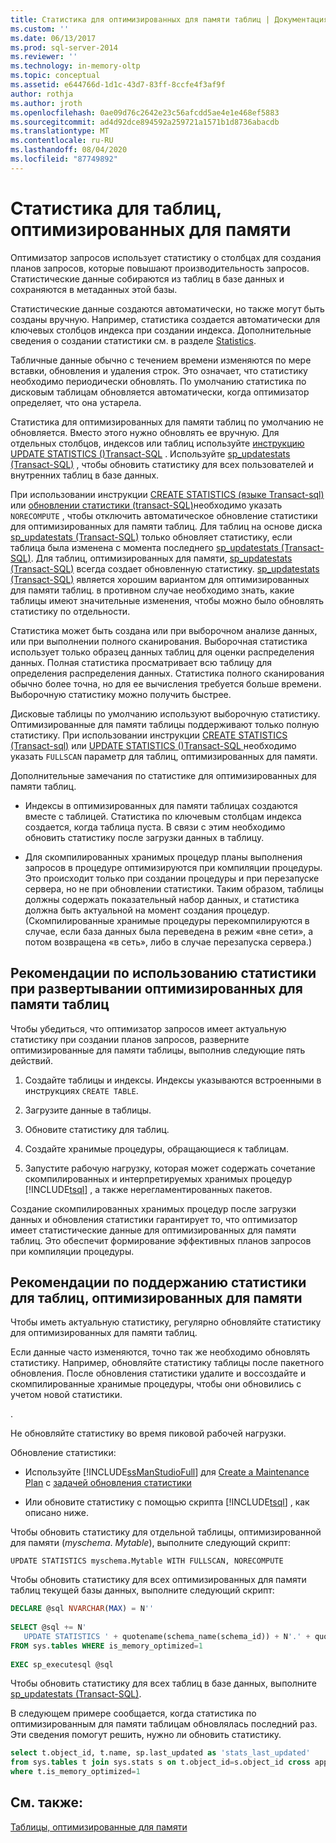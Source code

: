 ```yaml
---
title: Статистика для оптимизированных для памяти таблиц | Документация Майкрософт
ms.custom: ''
ms.date: 06/13/2017
ms.prod: sql-server-2014
ms.reviewer: ''
ms.technology: in-memory-oltp
ms.topic: conceptual
ms.assetid: e644766d-1d1c-43d7-83ff-8ccfe4f3af9f
author: rothja
ms.author: jroth
ms.openlocfilehash: 0ae09d76c2642e23c56afcdd5ae4e1e468ef5883
ms.sourcegitcommit: ad4d92dce894592a259721a1571b1d8736abacdb
ms.translationtype: MT
ms.contentlocale: ru-RU
ms.lasthandoff: 08/04/2020
ms.locfileid: "87749892"
---
```

# <a name="statistics-for-memory-optimized-tables"></a>Статистика для таблиц, оптимизированных для памяти
  Оптимизатор запросов использует статистику о столбцах для создания планов запросов, которые повышают производительность запросов. Статистические данные собираются из таблиц в базе данных и сохраняются в метаданных этой базы.  
  
 Статистические данные создаются автоматически, но также могут быть созданы вручную. Например, статистика создается автоматически для ключевых столбцов индекса при создании индекса. Дополнительные сведения о создании статистики см. в разделе [Statistics](../statistics/statistics.md).  
  
 Табличные данные обычно с течением времени изменяются по мере вставки, обновления и удаления строк. Это означает, что статистику необходимо периодически обновлять. По умолчанию статистика по дисковым таблицам обновляется автоматически, когда оптимизатор определяет, что она устарела.  
  
 Статистика для оптимизированных для памяти таблиц по умолчанию не обновляется. Вместо этого нужно обновлять ее вручную. Для отдельных столбцов, индексов или таблиц используйте [инструкцию UPDATE STATISTICS &#40;&#41;Transact-SQL](/sql/t-sql/statements/update-statistics-transact-sql) . Используйте [sp_updatestats &#40;Transact-SQL&#41;](/sql/relational-databases/system-stored-procedures/sp-updatestats-transact-sql) , чтобы обновить статистику для всех пользователей и внутренних таблиц в базе данных.  
  
 При использовании инструкции [CREATE STATISTICS &#40;языке Transact-sql&#41;](/sql/t-sql/statements/create-statistics-transact-sql) или [обновлении статистики &#40;transact-SQL&#41;](/sql/t-sql/statements/update-statistics-transact-sql)необходимо указать `NORECOMPUTE` , чтобы отключить автоматическое обновление статистики для оптимизированных для памяти таблиц. Для таблиц на основе диска [sp_updatestats &#40;Transact-SQL&#41;](/sql/relational-databases/system-stored-procedures/sp-updatestats-transact-sql) только обновляет статистику, если таблица была изменена с момента последнего [sp_updatestats &#40;Transact-SQL&#41;](/sql/relational-databases/system-stored-procedures/sp-updatestats-transact-sql). Для таблиц, оптимизированных для памяти, [sp_updatestats &#40;Transact-SQL&#41;](/sql/relational-databases/system-stored-procedures/sp-updatestats-transact-sql) всегда создает обновленную статистику. [sp_updatestats &#40;Transact-SQL&#41;](/sql/relational-databases/system-stored-procedures/sp-updatestats-transact-sql) является хорошим вариантом для оптимизированных для памяти таблиц. в противном случае необходимо знать, какие таблицы имеют значительные изменения, чтобы можно было обновлять статистику по отдельности.  
  
 Статистика может быть создана или при выборочном анализе данных, или при выполнении полного сканирования. Выборочная статистика использует только образец данных таблиц для оценки распределения данных. Полная статистика просматривает всю таблицу для определения распределения данных. Статистика полного сканирования обычно более точна, но для ее вычисления требуется больше времени. Выборочную статистику можно получить быстрее.  
  
 Дисковые таблицы по умолчанию используют выборочную статистику. Оптимизированные для памяти таблицы поддерживают только полную статистику. При использовании инструкции [CREATE STATISTICS &#40;Transact-sql&#41;](/sql/t-sql/statements/create-statistics-transact-sql) или [UPDATE STATISTICS &#40;&#41;Transact-SQL ](/sql/t-sql/statements/update-statistics-transact-sql)необходимо указать `FULLSCAN` параметр для таблиц, оптимизированных для памяти.  
  
 Дополнительные замечания по статистике для оптимизированных для памяти таблиц.  
  
-   Индексы в оптимизированных для памяти таблицах создаются вместе с таблицей. Статистика по ключевым столбцам индекса создается, когда таблица пуста. В связи с этим необходимо обновить статистику после загрузки данных в таблицу.  
  
-   Для скомпилированных хранимых процедур планы выполнения запросов в процедуре оптимизируются при компиляции процедуры. Это происходит только при создании процедуры и при перезапуске сервера, но не при обновлении статистики. Таким образом, таблицы должны содержать показательный набор данных, и статистика должна быть актуальной на момент создания процедур. (Скомпилированные хранимые процедуры перекомпилируются в случае, если база данных была переведена в режим «вне сети», а потом возвращена «в сеть», либо в случае перезапуска сервера.)  
  
## <a name="guidelines-for-statistics-when-deploying-memory-optimized-tables"></a>Рекомендации по использованию статистики при развертывании оптимизированных для памяти таблиц  
 Чтобы убедиться, что оптимизатор запросов имеет актуальную статистику при создании планов запросов, разверните оптимизированные для памяти таблицы, выполнив следующие пять действий.  
  
1.  Создайте таблицы и индексы. Индексы указываются встроенными в инструкциях `CREATE TABLE`.  
  
2.  Загрузите данные в таблицы.  
  
3.  Обновите статистику для таблиц.  
  
4.  Создайте хранимые процедуры, обращающиеся к таблицам.  
  
5.  Запустите рабочую нагрузку, которая может содержать сочетание скомпилированных и интерпретируемых хранимых процедур [!INCLUDE[tsql](../../../includes/tsql-md.md)] , а также нерегламентированных пакетов.  
  
 Создание скомпилированных хранимых процедур после загрузки данных и обновления статистики гарантирует то, что оптимизатор имеет статистические данные для оптимизированных для памяти таблиц. Это обеспечит формирование эффективных планов запросов при компиляции процедуры.  
  
## <a name="guidelines-for-maintaining-statistics-on-memory-optimized-tables"></a>Рекомендации по поддержанию статистики для таблиц, оптимизированных для памяти  
 Чтобы иметь актуальную статистику, регулярно обновляйте статистику для оптимизированных для памяти таблиц.  
  
 Если данные часто изменяются, точно так же необходимо обновлять статистику. Например, обновляйте статистику таблицы после пакетного обновления. После обновления статистики удалите и воссоздайте и скомпилированные хранимые процедуры, чтобы они обновились с учетом новой статистики.  
  
 .  
  
 Не обновляйте статистику во время пиковой рабочей нагрузки.  
  
 Обновление статистики:  
  
-   Используйте [!INCLUDE[ssManStudioFull](../../includes/ssmanstudiofull-md.md)] для [Create a Maintenance Plan](../maintenance-plans/create-a-maintenance-plan.md) c [задачей обновления статистики](../maintenance-plans/update-statistics-task-maintenance-plan.md)  
  
-   Или обновите статистику с помощью скрипта [!INCLUDE[tsql](../../../includes/tsql-md.md)] , как описано ниже.  
  
 Чтобы обновить статистику для отдельной таблицы, оптимизированной для памяти (*myschema*. *Mytable*), выполните следующий скрипт:  
  
```  
UPDATE STATISTICS myschema.Mytable WITH FULLSCAN, NORECOMPUTE  
```  
  
 Чтобы обновить статистику для всех оптимизированных для памяти таблиц текущей базы данных, выполните следующий скрипт:  
  
```sql  
DECLARE @sql NVARCHAR(MAX) = N''  
  
SELECT @sql += N'  
   UPDATE STATISTICS ' + quotename(schema_name(schema_id)) + N'.' + quotename(name) + N' WITH FULLSCAN, NORECOMPUTE'  
FROM sys.tables WHERE is_memory_optimized=1  
  
EXEC sp_executesql @sql  
```  
  
 Чтобы обновить статистику для всех таблиц в базе данных, выполните [sp_updatestats &#40;Transact-SQL&#41;](/sql/relational-databases/system-stored-procedures/sp-updatestats-transact-sql).  
  
 В следующем примере сообщается, когда статистика по оптимизированным для памяти таблицам обновлялась последний раз. Эти сведения помогут решить, нужно ли обновить статистику.  
  
```sql  
select t.object_id, t.name, sp.last_updated as 'stats_last_updated'  
from sys.tables t join sys.stats s on t.object_id=s.object_id cross apply sys.dm_db_stats_properties(t.object_id, s.stats_id) sp  
where t.is_memory_optimized=1  
```  
  
## <a name="see-also"></a>См. также:  
 [Таблицы, оптимизированные для памяти](memory-optimized-tables.md)  
  
  
